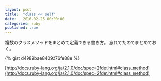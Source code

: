 ```yaml
---
layout: post
title:  "class << self"
date:   2016-02-25 00:00:00
categories: ruby
published: true
---
```


複数のクラスメソッドをまとめて定義できる書き方。
忘れてたのでまとめておく。

{% gist d4989bae8409276fe88e %}

[http://docs.ruby-lang.org/ja/2.1.0/doc/spec=2fdef.html#class_method](http://docs.ruby-lang.org/ja/2.1.0/doc/spec=2fdef.html#class_method)

